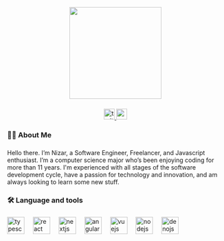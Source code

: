<div align="center">
  <img height="214" src="https://image.noelshack.com/fichiers/2024/24/1/1717973477-pixil-frame-0-1.png"  />
</div>

###

<div align="center">
  <a href="https://x.com/NizarOukhchi" target="_blank">
    <img src="https://img.shields.io/static/v1?message=Twitter&logo=twitter&label=&color=1DA1F2&logoColor=white&labelColor=&style=for-the-badge" height="25" alt="twitter logo"  />
  </a>
  <a href="https://nizar.dev" target="_blank">
    <img src="https://img.shields.io/static/v1?message=nizar.dev&label=&color=fe8301&logoColor=white&labelColor=&style=for-the-badge" height="25" alt="website"  />
  </a>
</div>

###

<h3 align="left">👩‍💻  About Me</h3>

###

<p align="left">Hello there. I’m Nizar, a Software Engineer, Freelancer, and Javascript enthusiast. I’m a computer science major who’s been enjoying coding for more than 11 years. I'm experienced with all stages of the software development cycle, have a passion for technology and innovation, and am always looking to learn some new stuff.</p>

###

<h3 align="left">🛠 Language and tools</h3>

###

<div align="left">
  <img src="https://cdn.jsdelivr.net/gh/devicons/devicon/icons/typescript/typescript-original.svg" height="40" alt="typescript logo"  />
  <img width="12" />
  <img src="https://cdn.jsdelivr.net/gh/devicons/devicon/icons/react/react-original.svg" height="40" alt="react logo"  />
  <img width="12" />
  <img src="https://cdn.jsdelivr.net/gh/devicons/devicon/icons/nextjs/nextjs-original.svg" height="40" alt="nextjs logo"  />
  <img width="12" />
  <img src="https://cdn.jsdelivr.net/gh/devicons/devicon/icons/angularjs/angularjs-original.svg" height="40" alt="angularjs logo"  />
  <img width="12" />
  <img src="https://cdn.jsdelivr.net/gh/devicons/devicon/icons/vuejs/vuejs-original.svg" height="40" alt="vuejs logo"  />
  <img width="12" />
  <img src="https://cdn.jsdelivr.net/gh/devicons/devicon/icons/nodejs/nodejs-original.svg" height="40" alt="nodejs logo"  />
  <img width="12" />
  <img src="https://cdn.jsdelivr.net/gh/devicons/devicon/icons/denojs/denojs-original.svg" height="40" alt="denojs logo"  />
</div>

###
